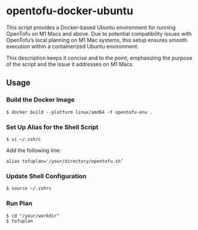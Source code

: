 # opentofu-docker-ubuntu

This script provides a Docker-based Ubuntu environment for running OpenTofu on M1 Macs and above. Due to potential compatibility issues with OpenTofu’s local planning on M1 Mac systems, this setup ensures smooth execution within a containerized Ubuntu environment.

This description keeps it concise and to the point, emphasizing the purpose of the script and the issue it addresses on M1 Macs.

## Usage

### Build the Docker Image
```
$ docker build --platform linux/amd64 -t opentofu-env .
```

### Set Up Alias for the Shell Script
```
$ vi ~/.zshrc
```
Add the following line:
```
alias tofuplan='/your/directory/opentofu.sh’
```
### Update Shell Configuration
```
$ source ~/.zshrc
```
### Run Plan
```
$ cd "/your/workdir"
$ tofuplan
```
